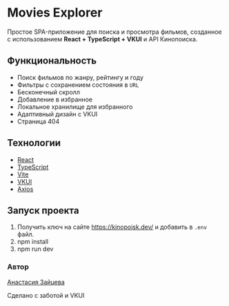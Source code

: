 # Movies Explorer

Простое SPA-приложение для поиска и просмотра фильмов, созданное с использованием **React + TypeScript + VKUI** и API Кинопоиска.

## Функциональность

- Поиск фильмов по жанру, рейтингу и году
- Фильтры с сохранением состояния в `URL`
- Бесконечный скролл
- Добавление в избранное
- Локальное хранилище для избранного
- Адаптивный дизайн с VKUI
- Страница 404

## Технологии

- [React](https://reactjs.org/)
- [TypeScript](https://www.typescriptlang.org/)
- [Vite](https://vitejs.dev/)
- [VKUI](https://vkcom.github.io/VKUI/)
- [Axios](https://axios-http.com/)

## Запуск проекта

1. Получить ключ на сайте https://kinopoisk.dev/ и добавить в `.env` файл.
2. npm install
3. npm run dev

### Автор

[Анастасия Зайцева](https://github.com/AnastasiaKatyushkina)

Сделано с заботой и VKUI